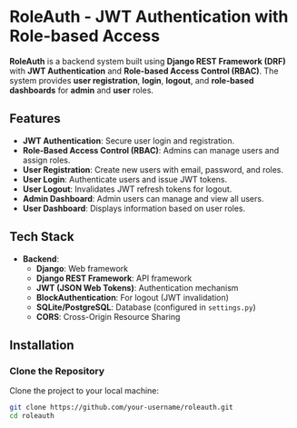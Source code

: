 # RoleAuth - JWT Authentication with Role-based Access

**RoleAuth** is a backend system built using **Django REST Framework (DRF)** with **JWT Authentication** and **Role-based Access Control (RBAC)**. The system provides **user registration**, **login**, **logout**, and **role-based dashboards** for **admin** and **user** roles.

## Features

- **JWT Authentication**: Secure user login and registration.
- **Role-Based Access Control (RBAC)**: Admins can manage users and assign roles.
- **User Registration**: Create new users with email, password, and roles.
- **User Login**: Authenticate users and issue JWT tokens.
- **User Logout**: Invalidates JWT refresh tokens for logout.
- **Admin Dashboard**: Admin users can manage and view all users.
- **User Dashboard**: Displays information based on user roles.

## Tech Stack

- **Backend**: 
  - **Django**: Web framework
  - **Django REST Framework**: API framework
  - **JWT (JSON Web Tokens)**: Authentication mechanism
  - **BlockAuthentication**: For logout (JWT invalidation)
  - **SQLite/PostgreSQL**: Database (configured in `settings.py`)
  - **CORS**: Cross-Origin Resource Sharing

## Installation

### Clone the Repository

Clone the project to your local machine:

```bash
git clone https://github.com/your-username/roleauth.git
cd roleauth
